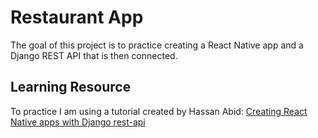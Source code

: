 # Restaurant App
The goal of this project is to practice creating a React Native app and a Django REST API that is then connected.

## Learning Resource
To practice I am using a tutorial created by Hassan Abid: [Creating React Native apps with Django rest-api](https://medium.com/@hassanabid/creating-react-native-apps-with-django-rest-api-59e8417865e9)
